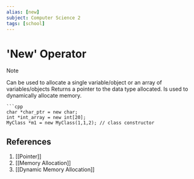 ```yaml
---
alias: [new]
subject: Computer Science 2
tags: [school]
---
```

# 'New' Operator


> [!note]
> Can be used to allocate a single variable/object or an array of variables/objects Returns a pointer to the data type allocated. Is used to dynamically allocate memory.

````ad-example
```cpp
char *char_ptr = new char;
int *int_array = new int[20]; 
MyClass *m1 = new MyClass(1,1,2); // class constructor
````

## References
1. [[Pointer]]
2. [[Memory Allocation]]
3. [[Dynamic Memory Allocation]]